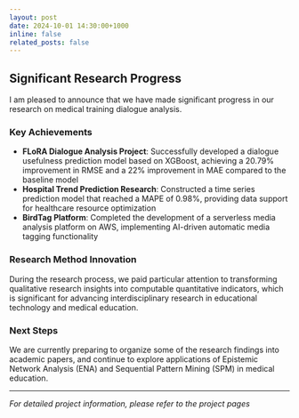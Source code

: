 ```yaml
---
layout: post
date: 2024-10-01 14:30:00+1000
inline: false
related_posts: false
---
```


## Significant Research Progress

I am pleased to announce that we have made significant progress in our research on medical training dialogue analysis.

### Key Achievements

- **FLoRA Dialogue Analysis Project**: Successfully developed a dialogue usefulness prediction model based on XGBoost, achieving a 20.79% improvement in RMSE and a 22% improvement in MAE compared to the baseline model
- **Hospital Trend Prediction Research**: Constructed a time series prediction model that reached a MAPE of 0.98%, providing data support for healthcare resource optimization
- **BirdTag Platform**: Completed the development of a serverless media analysis platform on AWS, implementing AI-driven automatic media tagging functionality

### Research Method Innovation

During the research process, we paid particular attention to transforming qualitative research insights into computable quantitative indicators, which is significant for advancing interdisciplinary research in educational technology and medical education.

### Next Steps

We are currently preparing to organize some of the research findings into academic papers, and continue to explore applications of Epistemic Network Analysis (ENA) and Sequential Pattern Mining (SPM) in medical education.

---

*For detailed project information, please refer to the project pages*
